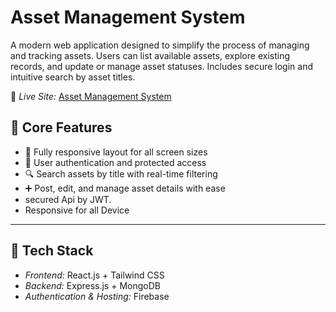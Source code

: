 # Asset Management System

A modern web application designed to simplify the process of managing and tracking assets. Users can list available assets, explore existing records, and update or manage asset statuses. Includes secure login and intuitive search by asset titles.

🔗 *Live Site:* [Asset Management System](https://asset-management-client-sigma.vercel.app)



## 🔧 Core Features

- 📱 Fully responsive layout for all screen sizes  
- 🔐 User authentication and protected access  
- 🔍 Search assets by title with real-time filtering  
- ➕ Post, edit, and manage asset details with ease  
- secured Api by JWT. 
- Responsive for all Device 
---

## 🧰 Tech Stack

- *Frontend:* React.js + Tailwind CSS  
- *Backend:* Express.js + MongoDB  
- *Authentication & Hosting:* Firebase